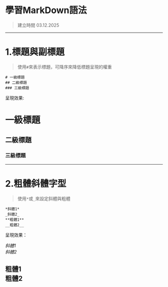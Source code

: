 # 學習MarkDown語法
> 建立時間 03.12.2025
---
# 1.標題與副標題  
> 使用`#`來表示標題，可降序來降低標題呈現的權重  
  
	# 一級標題  
	## 二級標題  
	### 三級標題  
  
呈現效果: 

# 一級標題  
## 二級標題  
### 三級標題  
---  
# 2.粗體斜體字型  
> 使用`*`或`_`來設定斜體與粗體  
  
	*斜體1*
	_斜體2_
	**粗體1**
	__粗體2__
  
呈現效果：  
  
 *斜體1*  
 _斜體2_  
  
 **粗體1**  
 __粗體2__  
---  







  